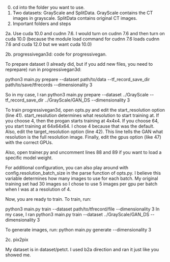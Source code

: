 0. cd into the folder you want to use.
1. Two datasets: GrayScale and SplitData. GrayScale contains the CT images in grayscale. SplitData contains original CT images.
2. Important folders and steps

2a. Use cuda 10.0 and cudnn 7.6. I would turn on cudnn 7.6 and then turn on cuda 10.0 (because the module load command for cudnn 7.6
loads cudnn 7.6 and cuda 12.0 but we want cuda 10.0)

2b. progressivegan3d: code for progressivegan. 

To prepare dataset (I already did, but if you add new files, you need to reprepare) run in progressivegan3d:

python3 main.py prepare
    --dataset path/to/data
    --tf_record_save_dir path/to/save/tfrecords
    --dimensionality 3

So in my case, I ran python3 main.py prepare --dataset ../GrayScale --tf_record_save_dir ../GrayScale/GAN_DS --dimensionality 3

To train progressivegan3d, open opts.py and edit the start_resolution option (line 41). start_resolution determines what resolution to start training at. If you choose 4, then the progan starts training at 4x4x4. If you choose 64, you start training at 64x64x64. I chose 4 because that was the default. Also, edit the target_resolution option (line 42). This line tells the GAN what resolution is the full resolution image. Finally, edit the gpus option (like 47) with the correct GPUs.

Also, open trainer.py and uncomment lines 88 and 89 if you want to load a specific model weight. 

For additional configuration, you can also play around with config.resolution_batch_size in the parse function of opts.py. I believe this variable determines how many images to use for each batch. My original training set had 30 images so I chose to use 5 images per gpu per batch when I was at a resolution of 4.

Now, you are ready to train. To train, run:

python3 main.py train --dataset path/to/tfrecord/file --dimensionality 3
In my case, I ran python3 main.py train --dataset ../GrayScale/GAN_DS --dimensionality 3

To generate images, run:
python main.py generate --dimensionality 3

2c. pix2pix

My dataset is in dataset/petct. I used b2a direction and ran it just like you showed me.